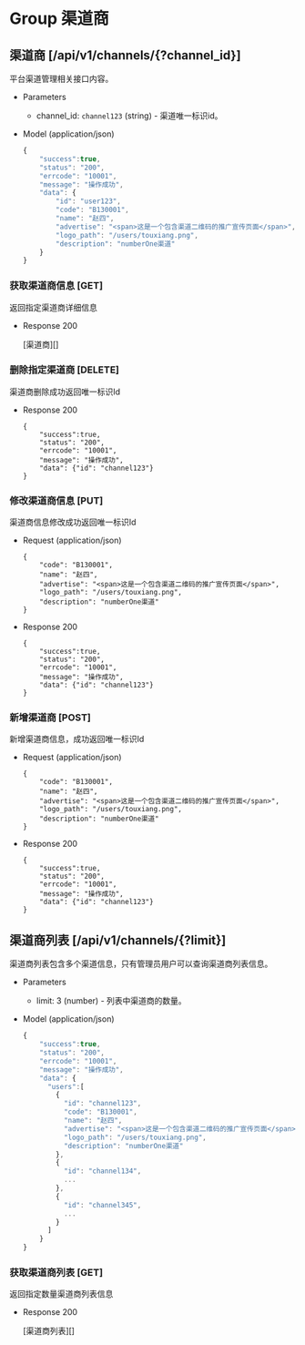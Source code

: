 # Group 渠道商

## 渠道商 [/api/v1/channels/{?channel_id}]
平台渠道管理相关接口内容。

+ Parameters
    + channel_id: `channel123` (string) - 渠道唯一标识id。

+ Model (application/json)

    ```js
    {
        "success":true,
        "status": "200",
        "errcode": "10001",
        "message": "操作成功",
        "data": {
            "id": "user123",
            "code": "B130001",
            "name": "赵四",
            "advertise": "<span>这是一个包含渠道二维码的推广宣传页面</span>",
            "logo_path": "/users/touxiang.png",
            "description": "numberOne渠道"
        }
    }
    ```

### 获取渠道商信息 [GET]
返回指定渠道商详细信息

+ Response 200

  [渠道商][]

### 删除指定渠道商 [DELETE]
渠道商删除成功返回唯一标识Id

+ Response 200

      {
          "success":true,
          "status": "200",
          "errcode": "10001",
          "message": "操作成功",
          "data": {"id": "channel123"}
      }

### 修改渠道商信息 [PUT]
渠道商信息修改成功返回唯一标识Id

+ Request (application/json)

      {
          "code": "B130001",
          "name": "赵四",
          "advertise": "<span>这是一个包含渠道二维码的推广宣传页面</span>",
          "logo_path": "/users/touxiang.png",
          "description": "numberOne渠道"
      }

+ Response 200

      {
          "success":true,
          "status": "200",
          "errcode": "10001",
          "message": "操作成功",
          "data": {"id": "channel123"}
      }

### 新增渠道商 [POST]
新增渠道商信息，成功返回唯一标识Id

+ Request (application/json)

      {
          "code": "B130001",
          "name": "赵四",
          "advertise": "<span>这是一个包含渠道二维码的推广宣传页面</span>",
          "logo_path": "/users/touxiang.png",
          "description": "numberOne渠道"
      }

+ Response 200

      {
          "success":true,
          "status": "200",
          "errcode": "10001",
          "message": "操作成功",
          "data": {"id": "channel123"}
      }

## 渠道商列表 [/api/v1/channels/{?limit}]
渠道商列表包含多个渠道信息，只有管理员用户可以查询渠道商列表信息。

+ Parameters
  + limit: 3 (number) - 列表中渠道商的数量。

+ Model (application/json)

    ```js
    {
        "success":true,
        "status": "200",
        "errcode": "10001",
        "message": "操作成功",
        "data": {
          "users":[
            {
              "id": "channel123",
              "code": "B130001",
              "name": "赵四",
              "advertise": "<span>这是一个包含渠道二维码的推广宣传页面</span>",
              "logo_path": "/users/touxiang.png",
              "description": "numberOne渠道"
            },
            {
              "id": "channel134",
              ...
            },
            {
              "id": "channel345",
              ...
            }
          ]
        }
    }
    ```

### 获取渠道商列表 [GET]
返回指定数量渠道商列表信息

+ Response 200

  [渠道商列表][]
